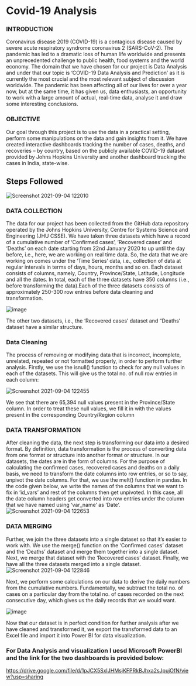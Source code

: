 # Covid-19 Analysis

### INTRODUCTION

Coronavirus disease 2019 (COVID-19) is a contagious disease caused by severe acute
respiratory syndrome coronavirus 2 (SARS-CoV-2). The pandemic has led to a dramatic loss of human life worldwide and presents an
unprecedented challenge to public health, food systems and the world economy.
The domain that we have chosen for our project is Data Analysis and under that our topic is
‘COVID-19 Data Analysis and Prediction’ as it is currently the most crucial and the most
relevant subject of discussion worldwide. The pandemic has been affecting all of our lives for
over a year now, but at the same time, it has given us, data enthusiasts, an opportunity to work
with a large amount of actual, real-time data, analyse it and draw some interesting
conclusions.

### OBJECTIVE
Our goal through this project is to use the data in a practical setting, perform some
manipulations on the data and gain insights from it. We have created interactive dashboards
tracking the number of cases, deaths, and recoveries – by country, based on the publicly
available COVID-19 dataset provided by Johns Hopkins University and another dashboard
tracking the cases in India, state-wise.

## Steps Followed
![Screenshot 2021-09-04 122010](https://user-images.githubusercontent.com/77155721/132085650-a7048462-82b3-4f86-bdc4-7e18d35b44c3.png)

### DATA COLLECTION
The data for our project has been collected from the GitHub data repository operated by the
Johns Hopkins University, Centre for Systems Science and Engineering (JHU CSSE).
We have taken three datasets which have a record of a cumulative number of ‘Confirmed
cases’, ‘Recovered cases’ and ‘Deaths’ on each date starting from 22nd January 2020 to up
until the day before, i.e., here, we are working on real time data. So, the data that we are
working on comes under the ‘Time Series’ data, i.e., collection of data at regular intervals in
terms of days, hours, months and so on.
Each dataset consists of columns, namely, Country, Province/State, Latitude, Longitude and
all the dates. In total, each of the three datasets have 350 columns (i.e., before transforming
the data).Each of the three datasets consists of approximately 250-300 row entries before data
cleaning and transformation.

![image](https://user-images.githubusercontent.com/77155721/132085701-49f3575a-ccfc-4db3-9061-c3049b25c9c2.png)

The other two datasets, i.e., the ‘Recovered cases’ dataset and “Deaths’ dataset have a similar
structure.

### Data Cleaning 
The process of removing or modifying data that is incorrect, incomplete,
unrelated, repeated or not formatted properly, in order to perform further analysis.
Firstly, we use the isnull() function to check for any null values in each of the datasets. This
will give us the total no. of null row entries in each column:

![Screenshot 2021-09-04 122455](https://user-images.githubusercontent.com/77155721/132085760-65d12114-0f8a-43f4-8217-b4cff458c38f.png)

We see that there are 65,394 null values present in the Province/State column. In order to treat
these null values, we fill it in with the values present in the corresponding Country/Region
column

### DATA TRANSFORMATION
After cleaning the data, the next step is transforming our data into a desired format. By
definition, data transformation is the process of converting data from one format or structure
into another format or structure.
In our datasets, the dates are in the form of columns. For the purpose of calculating the
confirmed cases, recovered cases and deaths on a daily basis, we need to transform the date
columns into row entries, or so to say, unpivot the date columns. For that, we use the melt()
function in pandas.
In the code given below, we write the names of the columns that we want to fix in ‘id_vars’
and rest of the columns then get unpivoted. In this case, all the date column headers get
converted into row entries under the column that we have named using ‘var_name’ as ‘Date’.
![Screenshot 2021-09-04 122653](https://user-images.githubusercontent.com/77155721/132085802-84537463-0ff5-4d13-8417-9f44710407dd.png)


###  DATA MERGING
Further, we join the three datasets into a single dataset so that it’s easier to work with. We use
the merge() function on the ‘Confirmed cases’ dataset and the ‘Deaths’ dataset and merge
them together into a single dataset. Next, we merge that dataset with the ‘Recovered cases’
dataset. Finally, we have all the three datasets merged into a single dataset.
![Screenshot 2021-09-04 122846](https://user-images.githubusercontent.com/77155721/132085841-a6b99faa-01fc-4814-aad5-9899508276f1.png)

Next, we perform some calculations on our data to derive the daily numbers from the
cumulative numbers. Fundamentally, we subtract the total no. of cases on a particular day
from the total no. of cases recorded on the next consecutive day, which gives us the daily
records that we would want.

![image](https://user-images.githubusercontent.com/77155721/132085859-f199ca08-5c13-4d1d-90dc-e2709310bde1.png)

Now that our dataset is in perfect condition for further analysis after we have cleaned and
transformed it, we export the transformed data to an Excel file and import it into Power BI for
data visualization.

### For Data Analysis and visualization I uesd Microsoft PowerBI and the link for the two dashboards is provided below:


https://drive.google.com/file/d/1pJCX5SxIJHMsjKFPRkBJhxa2sJpujOfN/view?usp=sharing



